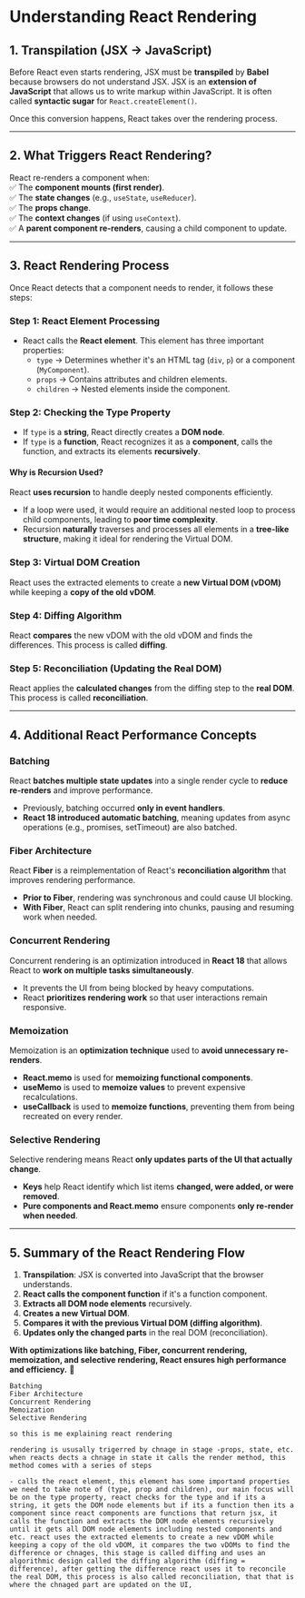 # Understanding React Rendering

## **1. Transpilation (JSX → JavaScript)**

Before React even starts rendering, JSX must be **transpiled** by **Babel** because browsers do not understand JSX. JSX is an **extension of JavaScript** that allows us to write markup within JavaScript. It is often called **syntactic sugar** for `React.createElement()`.

Once this conversion happens, React takes over the rendering process.

---

## **2. What Triggers React Rendering?**

React re-renders a component when:  
✅ The **component mounts (first render)**.  
✅ The **state changes** (e.g., `useState`, `useReducer`).  
✅ The **props change**.  
✅ The **context changes** (if using `useContext`).  
✅ A **parent component re-renders**, causing a child component to update.

---

## **3. React Rendering Process**

Once React detects that a component needs to render, it follows these steps:

### **Step 1: React Element Processing**

- React calls the **React element**. This element has three important properties:
  - `type` → Determines whether it's an HTML tag (`div`, `p`) or a component (`MyComponent`).
  - `props` → Contains attributes and children elements.
  - `children` → Nested elements inside the component.

### **Step 2: Checking the Type Property**

- If `type` is a **string**, React directly creates a **DOM node**.
- If `type` is a **function**, React recognizes it as a **component**, calls the function, and extracts its elements **recursively**.

#### **Why is Recursion Used?**

React **uses recursion** to handle deeply nested components efficiently.

- If a loop were used, it would require an additional nested loop to process child components, leading to **poor time complexity**.
- Recursion **naturally** traverses and processes all elements in a **tree-like structure**, making it ideal for rendering the Virtual DOM.

### **Step 3: Virtual DOM Creation**

React uses the extracted elements to create a **new Virtual DOM (vDOM)** while keeping a **copy of the old vDOM**.

### **Step 4: Diffing Algorithm**

React **compares** the new vDOM with the old vDOM and finds the differences. This process is called **diffing**.

### **Step 5: Reconciliation (Updating the Real DOM)**

React applies the **calculated changes** from the diffing step to the **real DOM**. This process is called **reconciliation**.

---

## **4. Additional React Performance Concepts**

### **Batching**

React **batches multiple state updates** into a single render cycle to **reduce re-renders** and improve performance.

- Previously, batching occurred **only in event handlers**.
- **React 18 introduced automatic batching**, meaning updates from async operations (e.g., promises, setTimeout) are also batched.

### **Fiber Architecture**

React **Fiber** is a reimplementation of React's **reconciliation algorithm** that improves rendering performance.

- **Prior to Fiber**, rendering was synchronous and could cause UI blocking.
- **With Fiber**, React can split rendering into chunks, pausing and resuming work when needed.

### **Concurrent Rendering**

Concurrent rendering is an optimization introduced in **React 18** that allows React to **work on multiple tasks simultaneously**.

- It prevents the UI from being blocked by heavy computations.
- React **prioritizes rendering work** so that user interactions remain responsive.

### **Memoization**

Memoization is an **optimization technique** used to **avoid unnecessary re-renders**.

- **React.memo** is used for **memoizing functional components**.
- **useMemo** is used to **memoize values** to prevent expensive recalculations.
- **useCallback** is used to **memoize functions**, preventing them from being recreated on every render.

### **Selective Rendering**

Selective rendering means React **only updates parts of the UI that actually change**.

- **Keys** help React identify which list items **changed, were added, or were removed**.
- **Pure components and React.memo** ensure components **only re-render when needed**.

---

## **5. Summary of the React Rendering Flow**

1. **Transpilation**: JSX is converted into JavaScript that the browser understands.
2. **React calls the component function** if it's a function component.
3. **Extracts all DOM node elements** recursively.
4. **Creates a new Virtual DOM**.
5. **Compares it with the previous Virtual DOM (diffing algorithm)**.
6. **Updates only the changed parts** in the real DOM (reconciliation).

**With optimizations like batching, Fiber, concurrent rendering, memoization, and selective rendering, React ensures high performance and efficiency.** 🎯

```
Batching
Fiber Architecture
Concurrent Rendering
Memoization
Selective Rendering

so this is me explaining react rendering

rendering is ususally trigerred by chnage in stage -props, state, etc. when reacts dects a chnage in state it calls the render method, this method comes with a series of steps

- calls the react element, this element has some importand properties we need to take note of (type, prop and children), our main focus will be on the type property, react checks for the type and if its a string, it gets the DOM node elements but if its a function then its a component since react components are functions that return jsx, it calls the function and extracts the DOM node elements recursively until it gets all DOM node elements including nested components and etc. react uses the extracted elements to create a new vDOM while keeping a copy of the old vDOM, it compares the two vDOMs to find the difference or chnages, this stage is called diffing and uses an algorithmic design called the diffing algorithm (diffing = difference), after getting the difference react uses it to reconcile the real DOM, this process is also called reconciliation, that that is where the chnaged part are updated on the UI,
```
